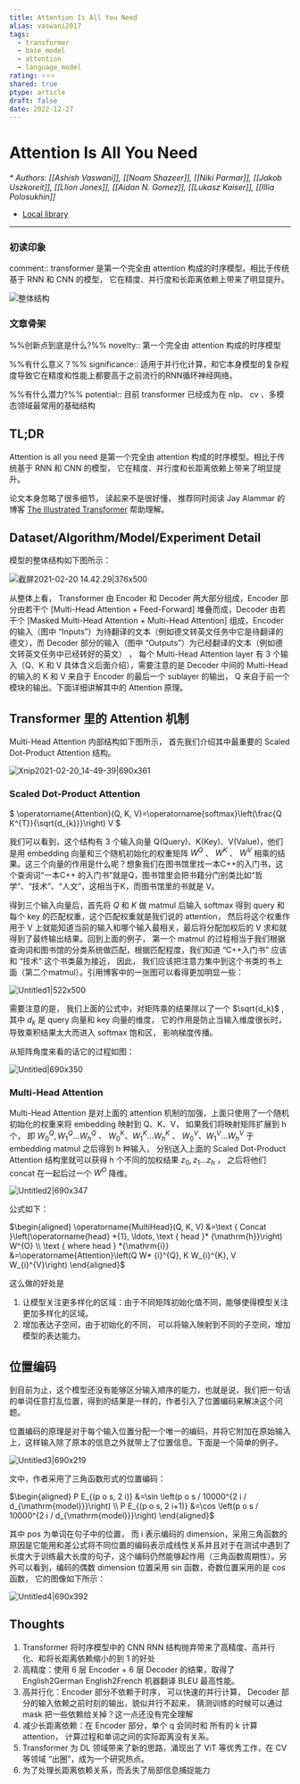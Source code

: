 ```yaml
---
title: Attention Is All You Need
alias: vaswani2017
tags:
  - transformer
  - base_model
  - attention
  - language_model
rating: ⭐⭐⭐
shared: true
ptype: article
draft: false
date: 2022-12-27
---
```



# Attention Is All You Need
<cite>* Authors: [[Ashish Vaswani]], [[Noam Shazeer]], [[Niki Parmar]], [[Jakob Uszkoreit]], [[Llion Jones]], [[Aidan N. Gomez]], [[Lukasz Kaiser]], [[Illia Polosukhin]]</cite>


* [Local library](zotero://select/items/1_XDBAYABD)

***

### 初读印象

comment:: transformer 是第一个完全由 attention 构成的时序模型。相比于传统基于 RNN 和 CNN 的模型， 它在精度、并行度和长距离依赖上带来了明显提升。

![整体结构](https://markdown-imagebed.oss-cn-beijing.aliyuncs.com/imgs/20210507133555.png) 

### 文章骨架
%%创新点到底是什么?%%
novelty:: 第一个完全由 attention 构成的时序模型

%%有什么意义？%%
significance:: 适用于并行化计算，和它本身模型的复杂程度导致它在精度和性能上都要高于之前流行的RNN循环神经网络。

%%有什么潜力?%% 
potential:: 目前 transformer 已经成为在 nlp、 cv 、多模态领域最常用的基础结构

## TL;DR
Attention is all you need 是第一个完全由 attention 构成的时序模型。相比于传统基于 RNN 和 CNN 的模型， 它在精度、并行度和长距离依赖上带来了明显提升。

论文本身忽略了很多细节， 读起来不是很好懂， 推荐同时阅读 Jay Alammar 的博客 [The Illustrated Transformer](%5B%3Chttp://jalammar.github.io/illustrated-transformer/%3E%5D(%3Chttp://jalammar.github.io/illustrated-transformer/%3E)) 帮助理解。

## Dataset/Algorithm/Model/Experiment Detail
模型的整体结构如下图所示：

![截屏2021-02-20 14.42.29|376x500](https://markdown-imagebed.oss-cn-beijing.aliyuncs.com/imgs/20210507133555.png) 

从整体上看， Transformer 由 Encoder 和 Decoder 两大部分组成，Encoder 部分由若干个 [Multi-Head Attention + Feed-Forward] 堆叠而成，Decoder 由若干个 [Masked Multi-Head Attention + Multi-Head Attention] 组成，Encoder 的输入（图中 “Inputs”）为待翻译的文本（例如德文转英文任务中它是待翻译的德文），而 Decoder 部分的输入（图中 “Outputs”）为已经翻译的文本（例如德文转英文任务中已经转好的英文） ， 每个 Multi-Head Attention layer 有 3 个输入（Q、K 和 V 具体含义后面介绍），需要注意的是 Decoder 中间的 Multi-Head 的输入的 K 和 V 来自于 Encoder 的最后一个 sublayer 的输出， Q 来自于前一个模块的输出。下面详细讲解其中的 Attention 原理。

## Transformer 里的 Attention 机制

Multi-Head Attention 内部结构如下图所示， 首先我们介绍其中最重要的 Scaled Dot-Product Attention 结构。

![Xnip2021-02-20_14-49-39|690x361](https://markdown-imagebed.oss-cn-beijing.aliyuncs.com/imgs/20210507133646.png) 

### Scaled Dot-Product Attention

$ \operatorname{Attention}(Q, K, V)=\operatorname{softmax}\left(\frac{Q K^{T}}{\sqrt{d_{k}}}\right) V $

我们可以看到，这个结构有 3 个输入向量 Q(Query)、K(Key)、V(Value)，他们是用 embedding 向量和三个随机初始化的权重矩阵 $W^Q$ 、 $W^K$ 、 $W^V$ 相乘的结果。这三个向量的作用是什么呢？想象我们在图书馆里找一本C++的入门书，这个查询词“一本C++ 的入门书”就是Q，图书馆里会把书籍分门别类比如“哲学”、“技术”、“人文”，这相当于K，而图书馆里的书就是 V。

得到三个输入向量后，首先将 $Q$ 和 $K$ 做 matmul 后输入 softmax 得到 query 和每个 key 的匹配权重，这个匹配权重就是我们说的 attention， 然后将这个权重作用于 V 上就能知道当前的输入和哪个输入最相关，最后将分配加权后的 V 求和就得到了最终输出结果。回到上面的例子， 第一个 matmul 的过程相当于我们根据查询词和图书馆的分类系统做匹配，根据匹配程度，我们知道 “C++入门书” 应该和 “技术” 这个书类最为接近， 因此， 我们应该把注意力集中到这个书类的书上面（第二个matmul）。引用博客中的一张图可以看得更加明显一些：

![Untitled1|522x500](https://markdown-imagebed.oss-cn-beijing.aliyuncs.com/imgs/20210507133713.png) 

需要注意的是， 我们上面的公式中，对矩阵乘的结果除以了一个 $\sqrt{d_k}$ , 其中 $d_k$ 是 query 向量和 key 向量的维度， 它的作用是防止当输入维度很长时，导致乘积结果太大而进入 softmax 饱和区， 影响梯度传播。

从矩阵角度来看的话它的过程如图：

![Untitled|690x350](https://markdown-imagebed.oss-cn-beijing.aliyuncs.com/imgs/20210507133831.png) 

### Multi-Head Attention

Multi-Head Attention 是对上面的 attention 机制的加强，上面只使用了一个随机初始化的权重来将 embedding 映射到 Q、K、V， 如果我们将映射矩阵扩展到 h 个， 即 $W_0^Q, W_1^Q ... W_h^Q$ 、 $W_0^K、W_1^K...W_h^K$ 、 $W_0^V、 W_1^V ... W_h^V$ 于 embedding matmul 之后得到 h 种输入， 分别送入上面的 Scaled Dot-Product Attention 结构里就可以获得 h 个不同的加权结果 $z_0,z_1...z_h$ ， 之后将他们concat 在一起后过一个 $W^O$ 降维。

![Untitled2|690x347](https://markdown-imagebed.oss-cn-beijing.aliyuncs.com/imgs/20210507133850.png) 

公式如下：

$\begin{aligned} \operatorname{MultiHead}(Q, K, V) &=\text { Concat }\left(\operatorname{head} *{1}, \ldots, \text { head }* {\mathrm{h}}\right) W^{O} \\ \text { where head } *{\mathrm{i}} &=\operatorname{Attention}\left(Q W* {i}^{Q}, K W_{i}^{K}, V W_{i}^{V}\right) \end{aligned}$

这么做的好处是

1. 让模型关注更多样化的区域：由于不同矩阵初始化值不同，能够使得模型关注更加多样化的区域。
2. 增加表达子空间，由于初始化的不同， 可以将输入映射到不同的子空间，增加模型的表达能力。

## 位置编码

到目前为止，这个模型还没有能够区分输入顺序的能力，也就是说，我们把一句话的单词任意打乱位置，得到的结果是一样的，作者引入了位置编码来解决这个问题。

位置编码的原理是对于每个输入位置分配一个唯一的编码，并将它附加在原始输入上，这样输入除了原本的信息之外就带上了位置信息。下面是一个简单的例子。

![Untitled3|690x219](https://markdown-imagebed.oss-cn-beijing.aliyuncs.com/imgs/20210507133907.png) 

文中，作者采用了三角函数形式的位置编码：

$\begin{aligned} P E_{(p o s, 2 i)} &=\sin \left(p o s / 10000^{2 i / d_{\mathrm{model}}}\right) \\ P E_{(p o s, 2 i+1)} &=\cos \left(p o s / 10000^{2 i / d_{\mathrm{model}}}\right) \end{aligned}$

其中 pos 为单词在句子中的位置， 而 i 表示编码的 dimension，采用三角函数的原因是它能用和差公式将不同位置的编码表示成线性关系并且对于在测试中遇到了长度大于训练最大长度的句子，这个编码仍然能够起作用（三角函数周期性）。另外可以看到，编码的偶数 dimension 位置采用 sin 函数，奇数位置采用的是 cos 函数， 它的图像如下所示：

![Untitled4|690x392](https://markdown-imagebed.oss-cn-beijing.aliyuncs.com/imgs/20210507133925.png) 

## Thoughts
1. Transformer 将时序模型中的 CNN RNN 结构抛弃带来了高精度、高并行化、和将长距离依赖缩小的到 1 的好处
  1. 高精度：使用 6 层 Encoder + 6 层 Decoder 的结果，取得了 English2German English2French 机器翻译 BLEU 最高性能。
  2. 高并行化：Encoder 部分不依赖于时序， 可以快速的并行计算， Decoder 部分的输入依赖之前时刻的输出，貌似并行不起来， 猜测训练的时候可以通过 mask 把一些依赖给关掉？这一点还没有完全理解
  3. 减少长距离依赖：在 Encoder 部分，单个 q 会同时和 所有的 k 计算 attention， 计算过程和单词之间的实际距离没有关系。
2. Transformer 为 DL 领域带来了新的思路，涌现出了 ViT 等优秀工作，在 CV 等领域 “出圈”，成为一个研究热点。
3. 为了处理长距离依赖关系，而丢失了局部信息捕捉能力 


